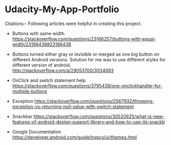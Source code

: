 # Udacity-My-App-Portfolio

Citations:- Following articles were helpful in creating this project.

* Buttons with same width.
https://stackoverflow.com/questions/23166257/buttons-with-equal-width/23166438#23166438
 
* Buttons turned either gray or invisible or merged as one big button on different Android
versions. Solution for me was to use different styles for different
version of android.
http://stackoverflow.com/a/29053700/3034693

* OnClick and switch statement help
https://stackoverflow.com/questions/3795439/one-onclickhandler-for-multiple-buttons

* Exception
https://stackoverflow.com/questions/2567932/throwing-exception-vs-returning-null-value-with-switch-statement

* Snackbar
https://stackoverflow.com/questions/30520625/what-is-new-features-of-android-design-support-library-and-how-to-use-its-snackb

* Google Documentation
https://developer.android.com/guide/topics/ui/themes.html